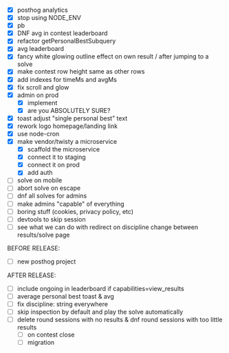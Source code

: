 - [x] posthog analytics
- [x] stop using NODE_ENV
- [x] pb
- [x] DNF avg in contest leaderboard
- [x] refactor getPersonalBestSubquery
- [x] avg leaderboard
- [x] fancy white glowing outline effect on own result / after jumping to a solve
- [x] make contest row height same as other rows
- [x] add indexes for timeMs and avgMs
- [x] fix scroll and glow
- [x] admin on prod
    - [x] implement
    - [x] are you ABSOLUTELY SURE?
- [x] toast adjust "single personal best" text
- [x] rework logo homepage/landing link
- [x] use node-cron 
- [x] make vendor/twisty a microservice 
    - [x] scaffold the microservice
    - [x] connect it to staging
    - [x] connect it on prod
    - [x] add auth
- [ ] solve on mobile
- [ ] abort solve on escape
- [ ] dnf all solves for admins
- [ ] make admins "capable" of everything
- [ ] boring stuff (cookies, privacy policy, etc)
- [ ] devtools to skip session
- [ ] see what we can do with redirect on discipline change between results/solve page

BEFORE RELEASE:
- [ ] new posthog project

AFTER RELEASE:
- [ ] include ongoing in leaderboard if capabilities=view_results
- [ ] average personal best toast & avg 
- [ ] fix discipline: string everywhere
- [ ] skip inspection by default and play the solve automatically
- [ ] delete round sessions with no results & dnf round sessions with too little results
    - [ ] on contest close
    - [ ] migration
